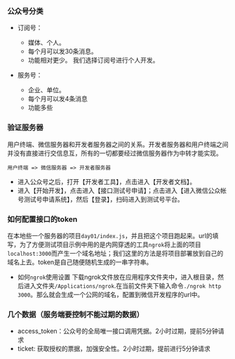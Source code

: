 ### 公众号分类
- 订阅号：
    - 媒体、个人。
    - 每个月可以发30条消息。
    - 功能相对更少。
我们选择订阅号进行个人开发。

- 服务号：
    - 企业、单位。
    - 每个月可以发4条消息
    - 功能多些

 
### 验证服务器
用户终端、微信服务器和开发者服务器之间的关系。开发者服务器和用户终端之间并没有直接进行交信息互，所有的一切都要经过微信服务器作为中转才能实现。
```
用户终端 => 微信服务器 => 开发者服务器
```

- 进入公众号之后，打开【开发者工具】，点击进入【开发者文档】。
- 进入【开始开发】，点击进入【接口测试号申请】；点击进入【进入微信公众帐号测试号申请系统】，然后【登录】，扫码进入到测试号平台。


### 如何配置接口的token
在本地些一个服务器的项目`day01/index.js`，并且把这个项目跑起来。url的填写，为了方便测试项目示例中用的是内网穿透的工具`ngrok`将上面的项目`localhost:3000`而产生一个域名地址；我们这里的方法是将项目部署放到自己的域名上去。token是自己随便随机生成的一串字符串。

- 如何`ngrok`使用设置
下载ngrok文件放在应用程序文件夹中，进入根目录，然后进入文件夹`/Applications/ngrok`.在当前文件夹下输入命令`./ngrok http 3000`。那么就会生成一个公网的域名，配置到微信开发程序的url中。




### 几个数据（服务端要控制不能过期的数据）
- access_token：公众号的全局唯一接口调用凭据。2小时过期，提前5分钟请求
- ticket: 获取授权的票据，加强安全性。2小时过期，提前进行5分钟请求


